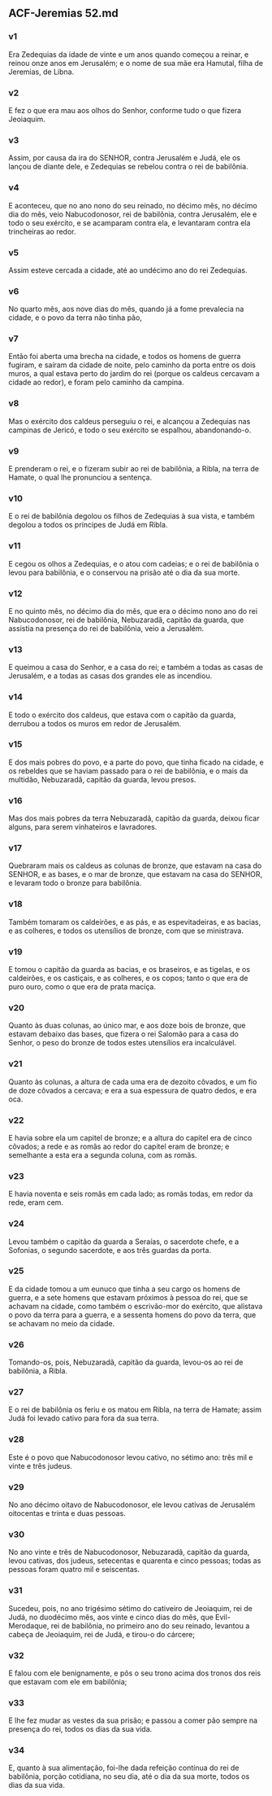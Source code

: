 ## ACF-Jeremias 52.md
### v1
 Era Zedequias da idade de vinte e um anos quando começou a reinar, e reinou onze anos em Jerusalém; e o nome de sua mãe era Hamutal, filha de Jeremias, de Libna.
### v2
 E fez o que era mau aos olhos do Senhor, conforme tudo o que fizera Jeoiaquim.
### v3
 Assim, por causa da ira do SENHOR, contra Jerusalém e Judá, ele os lançou de diante dele, e Zedequias se rebelou contra o rei de babilônia.
### v4
 E aconteceu, que no ano nono do seu reinado, no décimo mês, no décimo dia do mês, veio Nabucodonosor, rei de babilônia, contra Jerusalém, ele e todo o seu exército, e se acamparam contra ela, e levantaram contra ela trincheiras ao redor.
### v5
 Assim esteve cercada a cidade, até ao undécimo ano do rei Zedequias.
### v6
 No quarto mês, aos nove dias do mês, quando já a fome prevalecia na cidade, e o povo da terra não tinha pão,
### v7
 Então foi aberta uma brecha na cidade, e todos os homens de guerra fugiram, e saíram da cidade de noite, pelo caminho da porta entre os dois muros, a qual estava perto do jardim do rei (porque os caldeus cercavam a cidade ao redor), e foram pelo caminho da campina.
### v8
 Mas o exército dos caldeus perseguiu o rei, e alcançou a Zedequias nas campinas de Jericó, e todo o seu exército se espalhou, abandonando-o.
### v9
 E prenderam o rei, e o fizeram subir ao rei de babilônia, a Ribla, na terra de Hamate, o qual lhe pronunciou a sentença.
### v10
 E o rei de babilônia degolou os filhos de Zedequias à sua vista, e também degolou a todos os príncipes de Judá em Ribla.
### v11
 E cegou os olhos a Zedequias, e o atou com cadeias; e o rei de babilônia o levou para babilônia, e o conservou na prisão até o dia da sua morte.
### v12
 E no quinto mês, no décimo dia do mês, que era o décimo nono ano do rei Nabucodonosor, rei de babilônia, Nebuzaradã, capitão da guarda, que assistia na presença do rei de babilônia, veio a Jerusalém.
### v13
 E queimou a casa do Senhor, e a casa do rei; e também a todas as casas de Jerusalém, e a todas as casas dos grandes ele as incendiou.
### v14
 E todo o exército dos caldeus, que estava com o capitão da guarda, derrubou a todos os muros em redor de Jerusalém.
### v15
 E dos mais pobres do povo, e a parte do povo, que tinha ficado na cidade, e os rebeldes que se haviam passado para o rei de babilônia, e o mais da multidão, Nebuzaradã, capitão da guarda, levou presos.
### v16
 Mas dos mais pobres da terra Nebuzaradã, capitão da guarda, deixou ficar alguns, para serem vinhateiros e lavradores.
### v17
 Quebraram mais os caldeus as colunas de bronze, que estavam na casa do SENHOR, e as bases, e o mar de bronze, que estavam na casa do SENHOR, e levaram todo o bronze para babilônia.
### v18
 Também tomaram os caldeirões, e as pás, e as espevitadeiras, e as bacias, e as colheres, e todos os utensílios de bronze, com que se ministrava.
### v19
 E tomou o capitão da guarda as bacias, e os braseiros, e as tigelas, e os caldeirões, e os castiçais, e as colheres, e os copos; tanto o que era de puro ouro, como o que era de prata maciça.
### v20
 Quanto às duas colunas, ao único mar, e aos doze bois de bronze, que estavam debaixo das bases, que fizera o rei Salomão para a casa do Senhor, o peso do bronze de todos estes utensílios era incalculável.
### v21
 Quanto às colunas, a altura de cada uma era de dezoito côvados, e um fio de doze côvados a cercava; e era a sua espessura de quatro dedos, e era oca.
### v22
 E havia sobre ela um capitel de bronze; e a altura do capitel era de cinco côvados; a rede e as romãs ao redor do capitel eram de bronze; e semelhante a esta era a segunda coluna, com as romãs.
### v23
 E havia noventa e seis romãs em cada lado; as romãs todas, em redor da rede, eram cem.
### v24
 Levou também o capitão da guarda a Seraías, o sacerdote chefe, e a Sofonias, o segundo sacerdote, e aos três guardas da porta.
### v25
 E da cidade tomou a um eunuco que tinha a seu cargo os homens de guerra, e a sete homens que estavam próximos à pessoa do rei, que se achavam na cidade, como também o escrivão-mor do exército, que alistava o povo da terra para a guerra, e a sessenta homens do povo da terra, que se achavam no meio da cidade.
### v26
 Tomando-os, pois, Nebuzaradã, capitão da guarda, levou-os ao rei de babilônia, a Ribla.
### v27
 E o rei de babilônia os feriu e os matou em Ribla, na terra de Hamate; assim Judá foi levado cativo para fora da sua terra.
### v28
 Este é o povo que Nabucodonosor levou cativo, no sétimo ano: três mil e vinte e três judeus.
### v29
 No ano décimo oitavo de Nabucodonosor, ele levou cativas de Jerusalém oitocentas e trinta e duas pessoas.
### v30
 No ano vinte e três de Nabucodonosor, Nebuzaradã, capitão da guarda, levou cativas, dos judeus, setecentas e quarenta e cinco pessoas; todas as pessoas foram quatro mil e seiscentas.
### v31
 Sucedeu, pois, no ano trigésimo sétimo do cativeiro de Jeoiaquim, rei de Judá, no duodécimo mês, aos vinte e cinco dias do mês, que Evil-Merodaque, rei de babilônia, no primeiro ano do seu reinado, levantou a cabeça de Jeoiaquim, rei de Judá, e tirou-o do cárcere;
### v32
 E falou com ele benignamente, e pôs o seu trono acima dos tronos dos reis que estavam com ele em babilônia;
### v33
 E lhe fez mudar as vestes da sua prisão; e passou a comer pão sempre na presença do rei, todos os dias da sua vida.
### v34
 E, quanto à sua alimentação, foi-lhe dada refeição contínua do rei de babilônia, porção cotidiana, no seu dia, até o dia da sua morte, todos os dias da sua vida.
